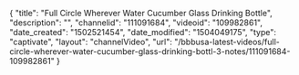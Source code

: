{
    "title": "Full Circle Wherever Water Cucumber Glass Drinking Bottle",
    "description": "",
    "channelid": "111091684",
    "videoid": "109982861",
    "date_created": "1502521454",
    "date_modified": "1504049175",
    "type": "captivate",
    "layout": "channelVideo",
    "url": "\/bbbusa-latest-videos\/full-circle-wherever-water-cucumber-glass-drinking-bottl-3-notes\/111091684-109982861"
}